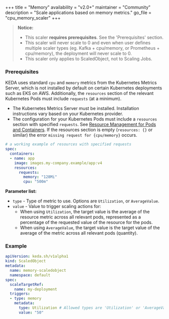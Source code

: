 +++
title = "Memory"
availability = "v2.0+"
maintainer = "Community"
description = "Scale applications based on memory metrics."
go_file = "cpu_memory_scaler"
+++

> **Notice:**
> - This scaler **requires prerequisites**. See the 'Prerequisites' section.
> - This scaler will never scale to 0 and even when user defines multiple scaler types (eg. Kafka + cpu/memory, or Prometheus + cpu/memory), the deployment will never scale to 0.
> - This scaler only applies to ScaledObject, not to Scaling Jobs.

### Prerequisites

KEDA uses standard `cpu` and `memory` metrics from the Kubernetes Metrics Server, which is not installed by default on certain Kubernetes deployments such as EKS on AWS. Additionally, the `resources` section of the relevant Kubernetes Pods must include `requests` (at a minimum).

- The Kubernetes Metrics Server must be installed. Installation instructions vary based on your Kubernetes provider.
- The configuration for your Kubernetes Pods must include a `resources` section with specified `requests`. See [Resource Management for Pods and Containers](https://kubernetes.io/docs/concepts/configuration/manage-resources-containers/). If the resources section is empty (`resources: {}` or similar) the error `missing request for {cpu/memory}` occurs.

```yaml
# a working example of resources with specified requests
spec:
  containers:
  - name: app
    image: images.my-company.example/app:v4
    resources:
      requests:
        memory: "128Mi"
        cpu: "500m"
```

**Parameter list:**

- `type` - Type of metric to use. Options are `Utilization`, or `AverageValue`.
- `value` - Value to trigger scaling actions for:
	- When using `Utilization`, the target value is the average of the resource metric across all relevant pods, represented as a percentage of the requested value of the resource for the pods.
	- When using `AverageValue`, the target value is the target value of the average of the metric across all relevant pods (quantity).

### Example

```yaml
apiVersion: keda.sh/v1alpha1
kind: ScaledObject
metadata:
  name: memory-scaledobject
  namespace: default
spec:
  scaleTargetRef:
    name: my-deployment
  triggers:
  - type: memory
    metadata:
      type: Utilization # Allowed types are 'Utilization' or 'AverageValue'
      value: "50"
```
